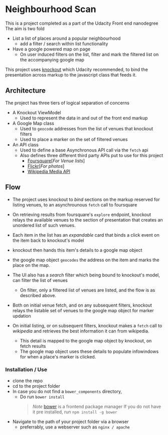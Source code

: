 # Neighbourhood Scan
This is a project completed as a part of the Udacity Front end nanodegree
The aim is two fold

 - List a list of places around a popular neighbourhood
     - add a filter / search within list functionality
 - Have a google powered map on page
     - On user induced filters on the list, filter and mark the filtered list on the accompanying google map

This project uses [knockout](http://knockoutjs.com) which Udacity recommended, to bind the presentation across markup to the javascript class that feeds it.

## Architecture

The project has three tiers of logical separation of concerns
 - A Knockout ViewModel
     - Used to represent the data in and out of the front end markup
 - A Google Map class
    - Used to `geocode` addresses from the list of venues that knockout filters
    - Used to place a marker on the set of filtered venues
 - An API class
    - Used to define a base Asynchronous API call via the `fetch` api
    - Also defines three different third party APIs put to use for this project
       - [Foursquare](https://developer.foursquare.com)[_*For Venue lists*_]
       - [Flickr](https://www.flickr.com/services/developer/api/)[_*For photos*_]
       - [Wikipedia Media API](https://en.wikipedia.org/api/rest_v1/)

## Flow

 - The project uses knockout to *bind* sections on the markup reserved for listing venues, to an asynchrounous `fetch` call to foursquare

 - On retrieving results from foursquare's `explore` endpoint, knockout relays the available venues to the section of presentation that creates an unordered list of such venues.

 - Each item in the list has an _expandable_ card that binds a click event on the item back to knockout's model

 - knockout then hands this item's details to a google map object

 - the google map object `geocodes` the address on the item and marks the place on the map.

 - The UI also has a _search_ filter which being bound to knockout's model, can filter the list of venues

    - On filter, only a filtered list of venues are listed, and the flow is as described above.

 - Both on initial venue fetch, and on any subsequent filters,
 knockout relays the listable set of venues to the google map object for marker updation

 - On initial listing, or on subsequent filters, knockout makes a `fetch` call to _wikipedia_ and retrieves the best information it can from wikipedia.

    - This detail is mapped to the google map object by knockout, on fetch results
    - The google map object uses these details to populate infowindows for when a place's marker is clicked.

### Installation / Use

 - clone the repo
 - cd to the project folder
 - In case you do not find a `bower_components` directory,
     - Do run `bower install`
       >*Note* [bower](https://bower.io) is a frontend package manager
       If you do not have it pre installed, run `npm install -g bower`
 - Navigate to the path of your project folder via a browser
     - preferrably, use a webserver such as `nginx / apache`
